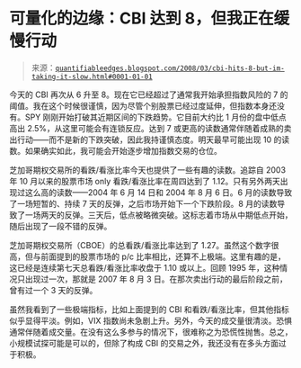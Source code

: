 <!--yml

分类：未分类

日期：2024-05-18 08:32:04

-->

# 可量化的边缘：CBI 达到 8，但我正在缓慢行动

> 来源：[`quantifiableedges.blogspot.com/2008/03/cbi-hits-8-but-im-taking-it-slow.html#0001-01-01`](http://quantifiableedges.blogspot.com/2008/03/cbi-hits-8-but-im-taking-it-slow.html#0001-01-01)

今天的 CBI 再次从 6 升至 8。现在它已经超过了通常我开始承担指数风险的 7 的阈值。我在这个时候很谨慎，因为尽管个别股票已经过度延伸，但指数本身还没有。SPY 刚刚开始打破其近期区间的下跌趋势。它目前大约比 1 月份的盘中低点高出 2.5%，从这里可能会有连锁反应。达到 7 或更高的读数通常伴随着成熟的卖出行动——而不是新的下跌突破，因此我持谨慎态度。明天最早可能出现 10 的读数。如果确实如此，我可能会开始逐步增加指数交易的仓位。

芝加哥期权交易所的看跌/看涨比率今天也提供了一些有趣的读数。追踪自 2003 年 10 月以来的股票市场 only 看跌/看涨比率在周四达到了 1.12。只有另外两天出现过这么高的读数——2004 年 6 月 14 日和 2004 年 8 月 6 日。6 月的读数导致了一场短暂的、持续 7 天的反弹，之后市场开始下一个下跌阶段。8 月的读数导致了一场两天的反弹。三天后，低点被略微突破。这标志着市场从中期低点开始，随后出现了一段不错的反弹。

芝加哥期权交易所（CBOE）的总看跌/看涨比率达到了 1.27。虽然这个数字很高，但与前面提到的股票市场的 p/c 比率相比，还算不上极端。这里有趣的是，这已经是连续第七天总看跌/看涨比率收盘于 1.10 或以上。回顾 1995 年，这种情况只出现过一次，那就是 2007 年 8 月 3 日。在那次卖出行动的最后阶段之前，曾有过一个 3 天的反弹。

虽然我看到了一些极端指标，比如上面提到的 CBI 和看跌/看涨比率，但其他指标似乎显得平淡。例如，VIX 指数尚未急剧上升。另外，今天的成交量很清淡。恐惧通常伴随着成交量。在没有这么多参与的情况下，很难称之为恐慌性抛售。总之，小规模试探可能是可以的，但除了构成 CBI 的交易之外，我还没有在多头方面过于积极。
